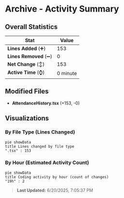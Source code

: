 # Archive - Activity Summary 

## Overall Statistics

| Stat                   | Value                                                             |
| ---------------------- | ----------------------------------------------------------------- |
| **Lines Added** (➕)   | 153                                          |
| **Lines Removed** (➖) | 0                                        |
| **Net Change** (↕)    | 153                |
| **Active Time** (⌚)   | 0 minute |


## Modified Files
- **AttendanceHistory.tsx** (+153, -0)

## Visualizations

### By File Type (Lines Changed)

```mermaid
pie showData
title Lines changed by file type
".tsx" : 153
```

### By Hour (Estimated Activity Count)

```mermaid
pie showData
title Coding activity by hour (count of changes)
"19h" : 2
```


> **Last Updated:** 6/20/2025, 7:05:37 PM